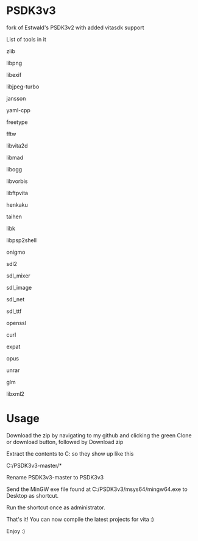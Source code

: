 # PSDK3v3
fork of Estwald's PSDK3v2 with added vitasdk support

List of tools in it

zlib

libpng

libexif

libjpeg-turbo

jansson

yaml-cpp

freetype

fftw

libvita2d

libmad

libogg

libvorbis

libftpvita

henkaku

taihen

libk

libpsp2shell

onigmo

sdl2

sdl_mixer

sdl_image

sdl_net

sdl_ttf

openssl

curl

expat

opus

unrar

glm

libxml2


Usage
===

Download the zip by navigating to my github and clicking the green Clone or download button, followed by Download zip

Extract the contents to C: so they show up like this

C:/PSDK3v3-master/*

Rename PSDK3v3-master to PSDK3v3

Send the MinGW exe file found at C:/PSDK3v3/msys64/mingw64.exe to Desktop as shortcut.

Run the shortcut once as administrator.

That's it! You can now compile the latest projects for vita :)

Enjoy :)
